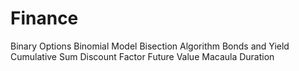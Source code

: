 # Finance
Binary Options
Binomial Model
Bisection Algorithm
Bonds and Yield
Cumulative Sum
Discount Factor
Future Value
Macaula Duration
